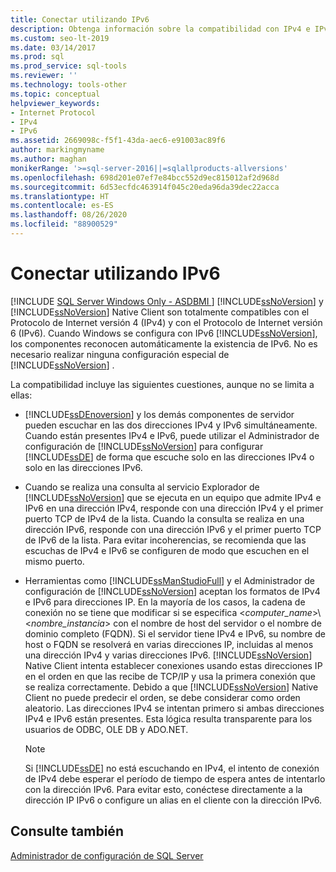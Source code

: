 ```yaml
---
title: Conectar utilizando IPv6
description: Obtenga información sobre la compatibilidad con IPv4 e IPv6 en SQL Server y SQL Server Native Client, y vea cómo configurar el Motor de base de datos para la dirección que quiera usar.
ms.custom: seo-lt-2019
ms.date: 03/14/2017
ms.prod: sql
ms.prod_service: sql-tools
ms.reviewer: ''
ms.technology: tools-other
ms.topic: conceptual
helpviewer_keywords:
- Internet Protocol
- IPv4
- IPv6
ms.assetid: 2669098c-f5f1-43da-aec6-e91003ac89f6
author: markingmyname
ms.author: maghan
monikerRange: '>=sql-server-2016||=sqlallproducts-allversions'
ms.openlocfilehash: 698d201e07ef7e84bcc552d9ec815012af2d968d
ms.sourcegitcommit: 6d53ecfdc463914f045c20eda96da39dec22acca
ms.translationtype: HT
ms.contentlocale: es-ES
ms.lasthandoff: 08/26/2020
ms.locfileid: "88900529"
---
```

# <a name="connecting-using-ipv6"></a>Conectar utilizando IPv6
[!INCLUDE [SQL Server Windows Only - ASDBMI ](../../includes/applies-to-version/sql-windows-only-asdbmi.md)]
  [!INCLUDE[ssNoVersion](../../includes/ssnoversion-md.md)] y [!INCLUDE[ssNoVersion](../../includes/ssnoversion-md.md)] Native Client son totalmente compatibles con el Protocolo de Internet versión 4 (IPv4) y con el Protocolo de Internet versión 6 (IPv6). Cuando Windows se configura con IPv6 [!INCLUDE[ssNoVersion](../../includes/ssnoversion-md.md)], los componentes reconocen automáticamente la existencia de IPv6. No es necesario realizar ninguna configuración especial de [!INCLUDE[ssNoVersion](../../includes/ssnoversion-md.md)] .  
  
 La compatibilidad incluye las siguientes cuestiones, aunque no se limita a ellas:  
  
-   [!INCLUDE[ssDEnoversion](../../includes/ssdenoversion-md.md)] y los demás componentes de servidor pueden escuchar en las dos direcciones IPv4 y IPv6 simultáneamente. Cuando están presentes IPv4 e IPv6, puede utilizar el Administrador de configuración de [!INCLUDE[ssNoVersion](../../includes/ssnoversion-md.md)] para configurar [!INCLUDE[ssDE](../../includes/ssde-md.md)] de forma que escuche solo en las direcciones IPv4 o solo en las direcciones IPv6.  
  
-   Cuando se realiza una consulta al servicio Explorador de [!INCLUDE[ssNoVersion](../../includes/ssnoversion-md.md)] que se ejecuta en un equipo que admite IPv4 e IPv6 en una dirección IPv4, responde con una dirección IPv4 y el primer puerto TCP de IPv4 de la lista. Cuando la consulta se realiza en una dirección IPv6, responde con una dirección IPv6 y el primer puerto TCP de IPv6 de la lista. Para evitar incoherencias, se recomienda que las escuchas de IPv4 e IPv6 se configuren de modo que escuchen en el mismo puerto.  
  
-   Herramientas como [!INCLUDE[ssManStudioFull](../../includes/ssmanstudiofull-md.md)] y el Administrador de configuración de [!INCLUDE[ssNoVersion](../../includes/ssnoversion-md.md)] aceptan los formatos de IPv4 e IPv6 para direcciones IP. En la mayoría de los casos, la cadena de conexión no se tiene que modificar si se especifica \<*computer_name*>\\<*nombre_instancia*> con el nombre de host del servidor o el nombre de dominio completo (FQDN). Si el servidor tiene IPv4 e IPv6, su nombre de host o FQDN se resolverá en varias direcciones IP, incluidas al menos una dirección IPv4 y varias direcciones IPv6. [!INCLUDE[ssNoVersion](../../includes/ssnoversion-md.md)] Native Client intenta establecer conexiones usando estas direcciones IP en el orden en que las recibe de TCP/IP y usa la primera conexión que se realiza correctamente. Debido a que [!INCLUDE[ssNoVersion](../../includes/ssnoversion-md.md)] Native Client no puede predecir el orden, se debe considerar como orden aleatorio. Las direcciones IPv4 se intentan primero si ambas direcciones IPv4 e IPv6 están presentes. Esta lógica resulta transparente para los usuarios de ODBC, OLE DB y ADO.NET.  
  
    > [!NOTE]  
    >  Si [!INCLUDE[ssDE](../../includes/ssde-md.md)] no está escuchando en IPv4, el intento de conexión de IPv4 debe esperar el período de tiempo de espera antes de intentarlo con la dirección IPv6. Para evitar esto, conéctese directamente a la dirección IP IPv6 o configure un alias en el cliente con la dirección IPv6.  
  
## <a name="see-also"></a>Consulte también  
 [Administrador de configuración de SQL Server](../../relational-databases/sql-server-configuration-manager.md)  
  
  
